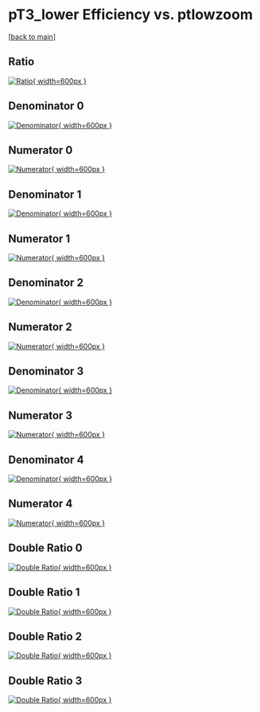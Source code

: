 # pT3_lower Efficiency vs. ptlowzoom

[[back to main](./)]



## Ratio

[![Ratio](../mtv/var/pT3_lower_loweta_0_1_eff_ptlowzoom.png){ width=600px }](../mtv/var/pT3_lower_loweta_0_1_eff_ptlowzoom.pdf)

## Denominator 0

[![Denominator](../mtv/den/pT3_lower_loweta_0_1_eff_ptlowzoom_den0.png){ width=600px }](../mtv/den/pT3_lower_loweta_0_1_eff_ptlowzoom_den0.pdf)

## Numerator 0

[![Numerator](../mtv/num/pT3_lower_loweta_0_1_eff_ptlowzoom_num0.png){ width=600px }](../mtv/num/pT3_lower_loweta_0_1_eff_ptlowzoom_num0.pdf)

## Denominator 1

[![Denominator](../mtv/den/pT3_lower_loweta_0_1_eff_ptlowzoom_den1.png){ width=600px }](../mtv/den/pT3_lower_loweta_0_1_eff_ptlowzoom_den1.pdf)

## Numerator 1

[![Numerator](../mtv/num/pT3_lower_loweta_0_1_eff_ptlowzoom_num1.png){ width=600px }](../mtv/num/pT3_lower_loweta_0_1_eff_ptlowzoom_num1.pdf)

## Denominator 2

[![Denominator](../mtv/den/pT3_lower_loweta_0_1_eff_ptlowzoom_den2.png){ width=600px }](../mtv/den/pT3_lower_loweta_0_1_eff_ptlowzoom_den2.pdf)

## Numerator 2

[![Numerator](../mtv/num/pT3_lower_loweta_0_1_eff_ptlowzoom_num2.png){ width=600px }](../mtv/num/pT3_lower_loweta_0_1_eff_ptlowzoom_num2.pdf)

## Denominator 3

[![Denominator](../mtv/den/pT3_lower_loweta_0_1_eff_ptlowzoom_den3.png){ width=600px }](../mtv/den/pT3_lower_loweta_0_1_eff_ptlowzoom_den3.pdf)

## Numerator 3

[![Numerator](../mtv/num/pT3_lower_loweta_0_1_eff_ptlowzoom_num3.png){ width=600px }](../mtv/num/pT3_lower_loweta_0_1_eff_ptlowzoom_num3.pdf)

## Denominator 4

[![Denominator](../mtv/den/pT3_lower_loweta_0_1_eff_ptlowzoom_den4.png){ width=600px }](../mtv/den/pT3_lower_loweta_0_1_eff_ptlowzoom_den4.pdf)

## Numerator 4

[![Numerator](../mtv/num/pT3_lower_loweta_0_1_eff_ptlowzoom_num4.png){ width=600px }](../mtv/num/pT3_lower_loweta_0_1_eff_ptlowzoom_num4.pdf)

## Double Ratio 0

[![Double Ratio](../mtv/ratio/pT3_lower_loweta_0_1_eff_ptlowzoom_ratio0.png){ width=600px }](../mtv/ratio/pT3_lower_loweta_0_1_eff_ptlowzoom_ratio0.pdf)

## Double Ratio 1

[![Double Ratio](../mtv/ratio/pT3_lower_loweta_0_1_eff_ptlowzoom_ratio1.png){ width=600px }](../mtv/ratio/pT3_lower_loweta_0_1_eff_ptlowzoom_ratio1.pdf)

## Double Ratio 2

[![Double Ratio](../mtv/ratio/pT3_lower_loweta_0_1_eff_ptlowzoom_ratio2.png){ width=600px }](../mtv/ratio/pT3_lower_loweta_0_1_eff_ptlowzoom_ratio2.pdf)

## Double Ratio 3

[![Double Ratio](../mtv/ratio/pT3_lower_loweta_0_1_eff_ptlowzoom_ratio3.png){ width=600px }](../mtv/ratio/pT3_lower_loweta_0_1_eff_ptlowzoom_ratio3.pdf)

